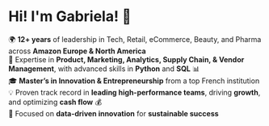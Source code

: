 # Hi! I'm Gabriela! 👋

🌍 **12+ years** of leadership in Tech, Retail, eCommerce, Beauty, and Pharma across **Amazon Europe & North America**  
🐍 Expertise in **Product, Marketing, Analytics, Supply Chain, & Vendor Management**, with advanced skills in **Python** and **SQL** 📊  
🎓 **Master’s in Innovation & Entrepreneurship** from a top French institution  
💡 Proven track record in **leading high-performance teams**, driving **growth**, and optimizing **cash flow** 💰  
🚀 Focused on **data-driven innovation** for **sustainable success**  
